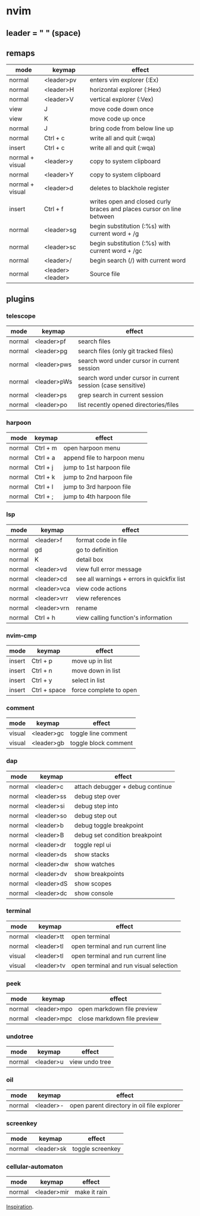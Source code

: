 # nvim

## leader = " " (space)

## remaps
| mode | keymap | effect |
| --- | --- | --- |
| normal | \<leader\>pv | enters vim explorer (:Ex) |
| normal | \<leader\>H | horizontal explorer (:Hex) |
| normal | \<leader\>V | vertical explorer (:Vex) |
| view | J | move code down once |
| view | K | move code up once |
| normal | J | bring code from below line up |
| normal | Ctrl + c | write all and quit (:wqa) |
| insert | Ctrl + c | write all and quit (:wqa) |
| normal + visual | \<leader\>y | copy to system clipboard |
| normal | \<leader\>Y | copy to system clipboard |
| normal + visual | \<leader\>d | deletes to blackhole register |
| insert | Ctrl + f | writes open and closed curly braces and places cursor on line between
| normal | \<leader\>sg | begin substitution (:%s) with current word + /g |
| normal | \<leader\>sc | begin substitution (:%s) with current word + /gc |
| normal | \<leader\>/ | begin search (/) with current word |
| normal | \<leader\>\<leader\> | Source file |

## plugins
### telescope
| mode | keymap | effect |
| --- | --- | --- |
| normal | \<leader\>pf | search files |
| normal | \<leader\>pg | search files (only git tracked files) |
| normal | \<leader\>pws | search word under cursor in current session |
| normal | \<leader\>pWs | search word under cursor in current session (case sensitive) |
| normal | \<leader\>ps | grep search in current session |
| normal | \<leader\>po | list recently opened directories/files |

### harpoon
| mode | keymap | effect |
| --- | --- | --- |
| normal | Ctrl + m | open harpoon menu |
| normal | Ctrl + a | append file to harpoon menu |
| normal | Ctrl + j | jump to 1st harpoon file |
| normal | Ctrl + k | jump to 2nd harpoon file |
| normal | Ctrl + l | jump to 3rd harpoon file |
| normal | Ctrl + ; | jump to 4th harpoon file |

### lsp
| mode | keymap | effect |
| --- | --- | --- |
| normal | \<leader\>f | format code in file |
| normal | gd | go to definition |
| normal | K | detail box |
| normal | \<leader\>vd | view full error message |
| normal | \<leader\>cd | see all warnings + errors in quickfix list |
| normal | \<leader\>vca | view code actions |
| normal | \<leader\>vrr | view references |
| normal | \<leader\>vrn | rename |
| normal | Ctrl + h | view calling function's information |

### nvim-cmp
| mode | keymap | effect |
| --- | --- | --- |
| insert | Ctrl + p | move up in list |
| insert | Ctrl + n | move down in list |
| insert | Ctrl + y | select in list |
| insert | Ctrl + space | force complete to open |

### comment
| mode | keymap | effect |
| --- | --- | --- |
| visual | \<leader\>gc | toggle line comment |
| visual | \<leader\>gb | toggle block comment |

### dap
| mode | keymap | effect |
| --- | --- | --- |
| normal | \<leader\>c | attach debugger + debug continue |
| normal | \<leader\>ss | debug step over |
| normal | \<leader\>si | debug step into |
| normal | \<leader\>so | debug step out |
| normal | \<leader\>b | debug toggle breakpoint |
| normal | \<leader\>B | debug set condition breakpoint |
| normal | \<leader\>dr | toggle repl ui |
| normal | \<leader\>ds | show stacks |
| normal | \<leader\>dw | show watches |
| normal | \<leader\>dv | show breakpoints |
| normal | \<leader\>dS | show scopes |
| normal | \<leader\>dc | show console |

### terminal
| mode | keymap | effect |
| --- | --- | --- |
| normal | \<leader\>tt | open terminal |
| normal | \<leader\>tl | open terminal and run current line |
| visual | \<leader\>tl | open terminal and run current line |
| visual | \<leader\>tv | open terminal and run visual selection |

### peek
| mode | keymap | effect |
| --- | --- | --- |
| normal | \<leader\>mpo | open markdown file preview |
| normal | \<leader\>mpc | close markdown file preview |

### undotree
| mode | keymap | effect |
| --- | --- | --- |
| normal | \<leader\>u | view undo tree |

### oil
| mode | keymap | effect |
| --- | --- | --- |
| normal | \<leader\>- | open parent directory in oil file explorer |

### screenkey
| mode | keymap | effect |
| --- | --- | --- |
| normal | \<leader\>sk | toggle screenkey |

### cellular-automaton
| mode | keymap | effect |
| --- | --- | --- |
| normal | \<leader\>mir | make it rain |

[Inspiration](https://github.com/ThePrimeagen/init.lua).
